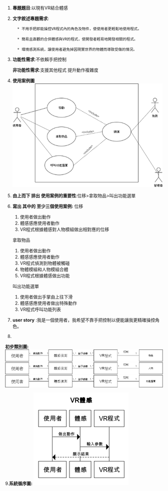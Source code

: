 
1. **專題題目**:以現有VR結合體感 
2. **文字敘述專題需求**:

         * 不用手把即能操控VR程式內的角色及物件，使使用者更輕鬆地使用程式。
         
         * 簡易且直觀的合併體感與VR的程式，使開發者輕易地開發相關的程式。
         
         * 環境感測系統，讓使用者避免掉因現實世界的物體而導致受傷的情況。
3. **功能性需求**:不依賴手把控制

   **非功能性需求**:支援其他程式 提升動作複雜度
4. **使用案例圖**![test2](test2.png)
5. **由上而下 排出 使用案例的重要性**:位移>拿取物品>叫出功能選單
6. **寫出 其中的 至少三個使用案例:**
   位移
   1. 使用者做出動作
   2. 體感感應使用者動作
   3. VR程式根據體感對人物模組做出相對應的位移
   
   拿取物品
   1. 使用者做出動作
   2. 體感感應使用者動作
   3. VR程式偵測到物體被觸碰
   4. 物體模組和人物模組合體
   5. VR程式根據體感做出功能
   
   叫出功能選單
   1. 使用者做出手掌由上往下滑
   2. 體感感應使用者做出特殊動作
   3. VR程式呼叫功能列表
   
7. **user story** :我是一個使用者，我希望不靠手把控制以便能讓我更精確操控角色。
8.
**初步類別圖:**
![object](object.png)
![avatar](avatar.png)
![option](option.png)

9.**系統循序圖:**
![system1](system1.png)
